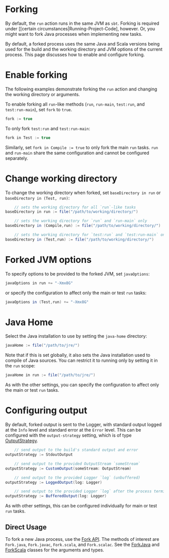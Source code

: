 [Fork API]: http://simple-build-tool.googlecode.com/svn/artifacts/latest/api/sbt/Fork$object.html
[ForkJava]: http://simple-build-tool.googlecode.com/svn/artifacts/latest/api/sbt/Fork$object.ForkJava.html
[ForkScala]: http://simple-build-tool.googlecode.com/svn/artifacts/latest/api/sbt/Fork$object.ForkScala.html
[OutputStrategy]: http://simple-build-tool.googlecode.com/svn/artifacts/latest/api/sbt/OutputStrategy.html

# Forking

By default, the `run` action runs in the same JVM as `sbt`.  Forking is required under [[certain circumstances|Running-Project-Code], however.  Or, you might want to fork Java processes when implementing new tasks.

By default, a forked process uses the same Java and Scala versions being used for the build and the working directory and JVM options of the current process.  This page discusses how to enable and configure forking.

# Enable forking

The following examples demonstrate forking the `run` action and changing the working directory or arguments.

To enable forking all `run`-like methods (`run`, `run-main`, `test:run`, and `test:run-main`), set `fork` to `true`.
```scala
fork := true
```

To only fork `test:run` and `test:run-main`:
```scala
fork in Test := true
```

Similarly, set `fork in Compile := true` to only fork the main `run` tasks.  `run` and `run-main` share the same configuration and cannot be configured separately.

# Change working directory

To change the working directory when forked, set `baseDirectory in run` or `baseDirectory in (Test, run)`:
```scala
	// sets the working directory for all `run`-like tasks
baseDirectory in run := file("/path/to/working/directory/")

	// sets the working directory for `run` and `run-main` only
baseDirectory in (Compile,run) := file("/path/to/working/directory/")

	// sets the working directory for `test:run` and `test:run-main` only
baseDirectory in (Test,run) := file("/path/to/working/directory/")
```

# Forked JVM options

To specify options to be provided to the forked JVM, set `javaOptions`:
```scala
javaOptions in run += "-Xmx8G"
```

or specify the configuration to affect only the main or test `run` tasks:
```scala
javaOptions in (Test,run) += "-Xmx8G"
```

# Java Home

Select the Java installation to use by setting the `java-home` directory:
```scala
javaHome := file("/path/to/jre/")
```

Note that if this is set globally, it also sets the Java installation used to compile of Java sources.  You can restrict it to running only by setting it in the `run` scope:
```scala
javaHome in run := file("/path/to/jre/")
```

As with the other settings, you can specify the configuration to affect only the main or test `run` tasks.

# Configuring output

By default, forked output is sent to the Logger, with standard output logged at the `Info` level and standard error at the `Error` level.
This can be configured with the `output-strategy` setting, which is of type [OutputStrategy].

```scala
	// send output to the build's standard output and error
outputStrategy := StdoutOutput

	// send output to the provided OutputStream `someStream`
outputStrategy := CustomOutput(someStream: OutputStream)

	// send output to the provided Logger `log` (unbuffered)
outputStrategy := LoggedOutput(log: Logger)

	// send output to the provided Logger `log` after the process terminates
outputStrategy := BufferedOutput(log: Logger)
```

As with other settings, this can be configured individually for main or test `run` tasks.

## Direct Usage

To fork a new Java process, use the [Fork API].  The methods of interest are `Fork.java`, `Fork.javac`, `Fork.scala`, and `Fork.scalac`.  See the [ForkJava] and [ForkScala] classes for the arguments and types.
